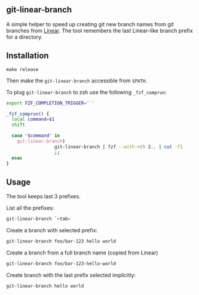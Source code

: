 ## git-linear-branch

A simple helper to speed up creating git new branch names from git branches from [Linear][ref_linear]. The tool remembers the last Linear-like branch prefix for a directory.

[ref_linear]: https://linear.app/

## Installation

```
make release
```

Then make the `git-linear-branch` accessible from `$PATH`.

To plug `git-linear-branch` to zsh use the following `_fzf_comprun`:

```zsh
export FZF_COMPLETION_TRIGGER='`'

_fzf_comprun() {
  local command=$1
  shift

  case "$command" in
    git-linear-branch)
                  git-linear-branch | fzf --with-nth 2.. | cut -f1
                  ;;
  esac
}
```

## Usage

The tool keeps last 3 prefixes.

List all the prefixes:

```bash
git-linear-branch `<tab>
```

Create a branch with selected prefix:

```bash
git-linear-branch foo/bar-123 hello world
```

Create a branch from a full branch name (copied from Linear)

```bash
git-linear-branch foo/bar-123-hello-world
```

Create branch with the last prefix selected implicitly:

```bash
git-linear-branch hello world
```

